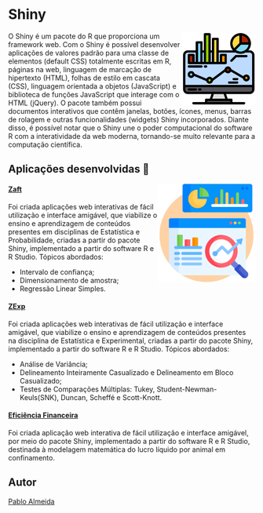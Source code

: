 # Shiny
<img src="monitor.png" min-width="150px" max-width="150" width="150px" align="right" alt="Computador">
<p align="left">
O Shiny é um pacote do R que proporciona um framework web. Com o Shiny é possível desenvolver aplicações de valores padrão
para uma classe de elementos (default CSS) totalmente escritas em R, páginas na web, linguagem de marcação de hipertexto (HTML), folhas de estilo em cascata (CSS), linguagem orientada a objetos (JavaScript) e biblioteca de funções JavaScript que interage
com o HTML (jQuery). O pacote também possui documentos interativos que contêm janelas, botões, ícones, menus, barras de rolagem e outras funcionalidades (widgets) Shiny incorporados. Diante disso, é possível notar que o Shiny une
o poder computacional do software R com a interatividade da web moderna, tornando-se muito relevante para a computação científica.
</p>

## Aplicações desenvolvidas 🚀  
<img src="data-analysis.png" min-width="200px" max-width="200" width="200px" align="right" alt="Computador">

#### <a href="https://pablofsalmeida.shinyapps.io/Zaft/" target="blank">Zaft</a> <br>

Foi criada aplicações web interativas de fácil utilização e interface amigável, que viabilize o ensino e aprendizagem de conteúdos presentes em disciplinas de Estatística e Probabilidade, criadas a partir do pacote Shiny, implementado a partir do software R e R Studio. Tópicos abordados: 
<ul>
  <li>Intervalo de confiança;</li>
  <li>Dimensionamento de amostra;</li>
  <li>Regressão Linear Simples.</li>
</ul>

#### <a href="https://pablofsalmeida.shinyapps.io/ZExp/" target="blank">ZExp</a><br>

Foi criada aplicações web interativas de fácil utilização e interface amigável, que viabilize o ensino e aprendizagem de conteúdos presentes na disciplina de Estatística e Experimental, criadas a partir do pacote Shiny, implementado a partir do software R e R Studio. Tópicos abordados: 
<ul>
  <li>Análise de Variância;</li>
  <li>Delineamento Inteiramente Casualizado e Delineamento em Bloco Casualizado;</li>
  <li>Testes de Comparações Múltiplas: Tukey, Student-Newman-Keuls(SNK), Duncan, Scheffé e Scott-Knott.</li>
</ul>

#### <a href="https://pablofsalmeida.shinyapps.io/EficienciaFinanceira/" target="blank">Eficiência Financeira </a><br>
Foi criada aplicação web interativa de fácil utilização e interface amigável, por meio do pacote Shiny, implementado a partir do software R e R Studio, destinada à modelagem matemática do lucro líquido por
animal em confinamento.

## Autor  
[Pablo Almeida](https://github.com/pablofsalmeida)
